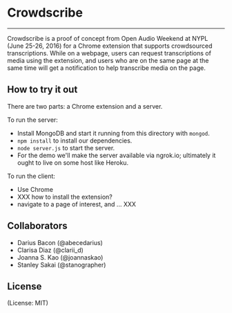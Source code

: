 # Crowdscribe
---

Crowdscribe is a proof of concept from Open Audio Weekend at NYPL (June 25-26, 2016) for a Chrome extension that supports crowdsourced transcriptions. While on a webpage, users can request transcriptions of media using the extension, and users who are on the same page at the same time will get a notification to help transcribe media on the page.

## How to try it out

There are two parts: a Chrome extension and a server.

To run the server:

  * Install MongoDB and start it running from this directory with `mongod`.
  * `npm install` to install our dependencies.
  * `node server.js` to start the server.
  * For the demo we'll make the server available via ngrok.io; ultimately it ought to live on some host like Heroku.

To run the client:

  * Use Chrome
  * XXX how to install the extension?
  * navigate to a page of interest, and ... XXX

## Collaborators

- Darius Bacon (@abecedarius)
- Clarisa Diaz (@clarii_d)
- Joanna S. Kao (@joannaskao)
- Stanley Sakai (@stanographer)

## License

(License: MIT)

